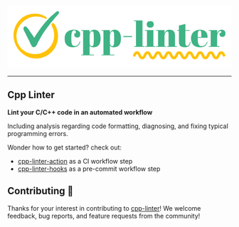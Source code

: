 <p align="center">
    <img src="/assets/readme-banner-small.png" width="512" height="141" alt="cpp-linter_brand_logo" />
</p>

---

## Cpp Linter

**Lint your C/C++ code in an automated workflow**

Including analysis regarding code formatting, diagnosing, and fixing typical programming errors.

Wonder how to get started? check out:

* [cpp-linter-action](https://github.com/cpp-linter/cpp-linter-action) as a CI workflow step
* [cpp-linter-hooks](https://github.com/cpp-linter/cpp-linter-hooks) as a pre-commit workflow step

## Contributing 💪

Thanks for your interest in contributing to [cpp-linter](https://github.com/cpp-linter)! We welcome feedback, bug reports, and feature requests from the community!
